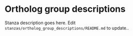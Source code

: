 # Ortholog group descriptions

Stanza description goes here. Edit `stanzas/ortholog_group_descriptions/README.md` to update..
